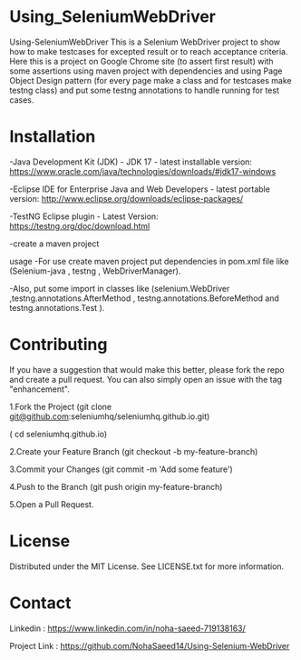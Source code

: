 # Using_SeleniumWebDriver
Using-SeleniumWebDriver
This is a Selenium WebDriver project to show how to make testcases for excepted result or to reach acceptance criteria. Here this is a project on Google Chrome site (to assert first result) with some assertions using maven project with dependencies and using Page Object Design pattern (for every page make a class and for testcases make testng class) and put some testng annotations to handle running for test cases.

# Installation
-Java Development Kit (JDK) - JDK 17 - latest installable version: https://www.oracle.com/java/technologies/downloads/#jdk17-windows

-Eclipse IDE for Enterprise Java and Web Developers - latest portable version: http://www.eclipse.org/downloads/eclipse-packages/

-TestNG Eclipse plugin - Latest Version: https://testng.org/doc/download.html

-create a maven project

usage
-For use create maven project put dependencies in pom.xml file like (Selenium-java , testng , WebDriverManager).

-Also, put some import in classes like (selenium.WebDriver ,testng.annotations.AfterMethod , testng.annotations.BeforeMethod and testng.annotations.Test ).

# Contributing
If you have a suggestion that would make this better, please fork the repo and create a pull request. You can also simply open an issue with the tag "enhancement".

1.Fork the Project (git clone git@github.com:seleniumhq/seleniumhq.github.io.git)

( cd seleniumhq.github.io)

2.Create your Feature Branch (git checkout -b my-feature-branch)

3.Commit your Changes (git commit -m 'Add some feature')

4.Push to the Branch (git push origin my-feature-branch)

5.Open a Pull Request.

# License
Distributed under the MIT License. See LICENSE.txt for more information.

# Contact
Linkedin : https://www.linkedin.com/in/noha-saeed-719138163/

Project Link : https://github.com/NohaSaeed14/Using-Selenium-WebDriver
